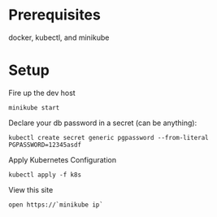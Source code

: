 # Prerequisites

docker, kubectl, and minikube

# Setup

Fire up the dev host
```
minikube start
```

Declare your db password in a secret (can be anything):
```
kubectl create secret generic pgpassword --from-literal PGPASSWORD=12345asdf
```

Apply Kubernetes Configuration
```
kubectl apply -f k8s
```

View this site
```
open https://`minikube ip`
```
